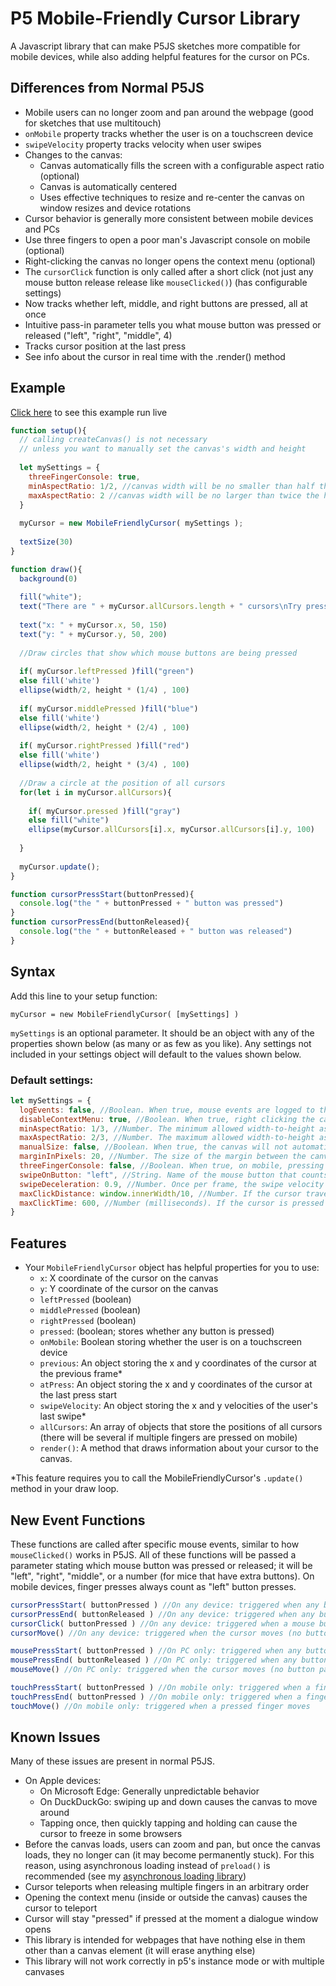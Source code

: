 # P5 Mobile-Friendly Cursor Library
A Javascript library that can make P5JS sketches more compatible for mobile devices, while also adding helpful features for the cursor on PCs.
## Differences from Normal P5JS
- Mobile users can no longer zoom and pan around the webpage (good for sketches that use multitouch)
- `onMobile` property tracks whether the user is on a touchscreen device
- `swipeVelocity` property tracks velocity when user swipes
- Changes to the canvas:
  - Canvas automatically fills the screen with a configurable aspect ratio (optional)
  - Canvas is automatically centered
  - Uses effective techniques to resize and re-center the canvas on window resizes and device rotations
- Cursor behavior is generally more consistent between mobile devices and PCs
- Use three fingers to open a poor man's Javascript console on mobile (optional)
- Right-clicking the canvas no longer opens the context menu (optional)
- The `cursorClick` function is only called after a short click (not just any mouse button release release like `mouseClicked()`) (has configurable settings)
- Now tracks whether left, middle, and right buttons are pressed, all at once
- Intuitive pass-in parameter tells you what mouse button was pressed or released ("left", "right", "middle", 4)
- Tracks cursor position at the last press
- See info about the cursor in real time with the .render() method
## Example
[Click here](https://ikeb108.github.io/P5-Mobile-Friendly-Cursor-Library/Example/) to see this example run live
```javascript
function setup(){
  // calling createCanvas() is not necessary
  // unless you want to manually set the canvas's width and height
  
  let mySettings = {
    threeFingerConsole: true,
    minAspectRatio: 1/2, //canvas width will be no smaller than half the height
    maxAspectRatio: 2 //canvas width will be no larger than twice the height
  }
  
  myCursor = new MobileFriendlyCursor( mySettings );
  
  textSize(30)
}

function draw(){
  background(0)
  
  fill("white");
  text("There are " + myCursor.allCursors.length + " cursors\nTry pressing any mouse button", 50, 50 )
  
  text("x: " + myCursor.x, 50, 150)
  text("y: " + myCursor.y, 50, 200)
  
  //Draw circles that show which mouse buttons are being pressed
  
  if( myCursor.leftPressed )fill("green")
  else fill('white')
  ellipse(width/2, height * (1/4) , 100)
  
  if( myCursor.middlePressed )fill("blue")
  else fill('white')
  ellipse(width/2, height * (2/4) , 100)
  
  if( myCursor.rightPressed )fill("red")
  else fill('white')
  ellipse(width/2, height * (3/4) , 100)
  
  //Draw a circle at the position of all cursors
  for(let i in myCursor.allCursors){
    
    if( myCursor.pressed )fill("gray")
    else fill("white")
    ellipse(myCursor.allCursors[i].x, myCursor.allCursors[i].y, 100)
    
  }
  
  myCursor.update();
}

function cursorPressStart(buttonPressed){
  console.log("the " + buttonPressed + " button was pressed")
}
function cursorPressEnd(buttonReleased){
  console.log("the " + buttonReleased + " button was released")
}
```
## Syntax
Add this line to your setup function:

`myCursor = new MobileFriendlyCursor( [mySettings] )`

`mySettings` is an optional parameter. It should be an object with any of the properties shown below (as many or as few as you like). Any settings not included in your settings object will default to the values shown below.
### Default settings:
```javascript
let mySettings = {
  logEvents: false, //Boolean. When true, mouse events are logged to the console.
  disableContextMenu: true, //Boolean. When true, right clicking the canvas will not open the context menu
  minAspectRatio: 1/3, //Number. The minimum allowed width-to-height aspect ratio of the canvas.
  maxAspectRatio: 2/3, //Number. The maximum allowed width-to-height aspect ratio of the canvas.
  manualSize: false, //Boolean. When true, the canvas will not automatically be resized. The canvas width and height will be whatever you write in createCanvas()
  marginInPixels: 20, //Number. The size of the margin between the canvas and the edge of the window.
  threeFingerConsole: false, //Boolean. When true, on mobile, pressing three fingers on the canvas will open a poor man's Javascript console (a pop-up dialog), and errors will also appear as pop-up dialogs (but not on PC)
  swipeOnButton: "left", //String. Name of the mouse button that counts as a "swipe" (taps on mobile devices count as a left mousebutton press)
  swipeDeceleration: 0.9, //Number. Once per frame, the swipe velocity is multiplied by this value.
  maxClickDistance: window.innerWidth/10, //Number. If the cursor travels further than this value while pressed, it will not count as a click (but it will count as a press)
  maxClickTime: 600, //Number (milliseconds). If the cursor is pressed for longer than this, it will not count as a click (but it will count as a press)
}
```
## Features
- Your `MobileFriendlyCursor` object has helpful properties for you to use:
  - `x`: X coordinate of the cursor on the canvas
  - `y`: Y coordinate of the cursor on the canvas
  - `leftPressed` (boolean)
  - `middlePressed` (boolean)
  - `rightPressed` (boolean)
  - `pressed`: (boolean; stores whether any button is pressed)
  - `onMobile`: Boolean storing whether the user is on a touchscreen device
  - `previous`: An object storing the x and y coordinates of the cursor at the previous frame*
  - `atPress`: An object storing the x and y coordinates of the cursor at the last press start
  - `swipeVelocity`: An object storing the x and y velocities of the user's last swipe*
  - `allCursors`: An array of objects that store the positions of all cursors (there will be several if multiple fingers are pressed on mobile)
  - `render()`: A method that draws information about your cursor to the canvas.

*This feature requires you to call the MobileFriendlyCursor's `.update()` method in your draw loop.

## New Event Functions
These functions are called after specific mouse events, similar to how `mouseClicked()` works in P5JS.
All of these functions will be passed a parameter stating which mouse button was pressed or released; it will be "left", "right", "middle", or a number (for mice that have extra buttons). On mobile devices, finger presses always count as "left" button presses.
```javascript
cursorPressStart( buttonPressed ) //On any device: triggered when any button is pressed
cursorPressEnd( buttonReleased ) //On any device: triggered when any button is released
cursorClick( buttonPressed ) //On any device: triggered when a mouse button is pressed and then quickly released
cursorMove() //On any device: triggered when the cursor moves (no button parameter is passed)

mousePressStart( buttonPressed ) //On PC only: triggered when any button is pressed
mousePressEnd( buttonReleased ) //On PC only: triggered when any button is released
mouseMove() //On PC only: triggered when the cursor moves (no button parameter is passed)

touchPressStart( buttonPressed ) //On mobile only: triggered when a finger is pressed
touchPressEnd( buttonPressed ) //On mobile only: triggered when a finger is released
touchMove() //On mobile only: triggered when a pressed finger moves
```
## Known Issues
Many of these issues are present in normal P5JS.
- On Apple devices:
  - On Microsoft Edge: Generally unpredictable behavior
  - On DuckDuckGo: swiping up and down causes the canvas to move around
  - Tapping once, then quickly tapping and holding can cause the cursor to freeze in some browsers
- Before the canvas loads, users can zoom and pan, but once the canvas loads, they no longer can (it may become permanently stuck). For this reason, using asynchronous loading instead of `preload()` is recommended (see my [asynchronous loading library](https://github.com/IkeB108/P5-Asynchronous-Loading-Library))
- Cursor teleports when releasing multiple fingers in an arbitrary order
- Opening the context menu (inside or outside the canvas) causes the cursor to teleport
- Cursor will stay "pressed" if pressed at the moment a dialogue window opens
- This library is intended for webpages that have nothing else in them other than a canvas element (it will erase anything else)
- This library will not work correctly in p5's instance mode or with multiple canvases
